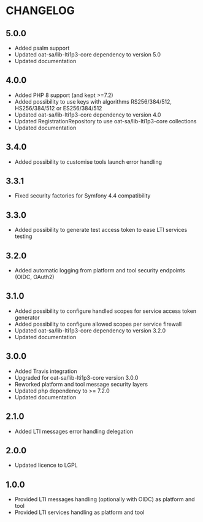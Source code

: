 CHANGELOG
=========

5.0.0
-----

* Added psalm support
* Updated oat-sa/lib-lti1p3-core dependency to version 5.0
* Updated documentation

4.0.0
-----

* Added PHP 8 support (and kept >=7.2)
* Added possibility to use keys with algorithms RS256/384/512, HS256/384/512 or ES256/384/512
* Updated oat-sa/lib-lti1p3-core dependency to version 4.0
* Updated RegistrationRepository to use oat-sa/lib-lti1p3-core collections  
* Updated documentation

3.4.0
-----

* Added possibility to customise tools launch error handling

3.3.1
-----

* Fixed security factories for Symfony 4.4 compatibility

3.3.0
-----

* Added possibility to generate test access token to ease LTI services testing

3.2.0
-----

* Added automatic logging from platform and tool security endpoints (OIDC, OAuth2)

3.1.0
-----

* Added possibility to configure handled scopes for service access token generator
* Added possibility to configure allowed scopes per service firewall
* Updated oat-sa/lib-lti1p3-core dependency to version 3.2.0
* Updated documentation

3.0.0
-----

* Added Travis integration
* Upgraded for oat-sa/lib-lti1p3-core version 3.0.0
* Reworked platform and tool message security layers
* Updated php dependency to >= 7.2.0
* Updated documentation

2.1.0
-----

* Added LTI messages error handling delegation

2.0.0
-----

* Updated licence to LGPL

1.0.0
-----

* Provided LTI messages handling (optionally with OIDC) as platform and tool
* Provided LTI services handling as platform and tool